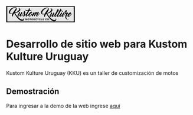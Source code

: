 <img src="images/logo_chico.JPG" alt="logo chico" title="logo chico">

# Desarrollo de sitio web para Kustom Kulture Uruguay

Kustom Kulture Uruguay (KKU) es un taller de customización de motos

## Demostración

Para ingresar a la demo de la web ingrese [aquí](https://claumoremal.github.io/Proyecto_KKU/)